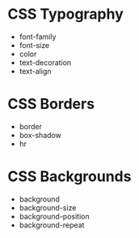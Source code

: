 # CSS Typography
* font-family
* font-size
* color
* text-decoration
* text-align
# CSS Borders
* border
* box-shadow
* hr
# CSS Backgrounds
* background
* background-size
* background-position
* background-repeat